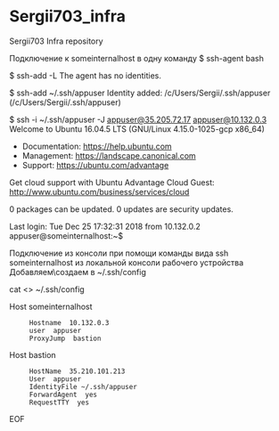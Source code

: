 # Sergii703_infra
Sergii703 Infra repository

Подключение к someinternalhost в одну команду
$ ssh-agent bash

$ ssh-add -L
The agent has no identities.

$ ssh-add ~/.ssh/appuser
Identity added: /c/Users/Sergii/.ssh/appuser (/c/Users/Sergii/.ssh/appuser)

$ ssh -i ~/.ssh/appuser -J appuser@35.205.72.17 appuser@10.132.0.3
Welcome to Ubuntu 16.04.5 LTS (GNU/Linux 4.15.0-1025-gcp x86_64)

 * Documentation:  https://help.ubuntu.com
 * Management:     https://landscape.canonical.com
 * Support:        https://ubuntu.com/advantage

  Get cloud support with Ubuntu Advantage Cloud Guest:
    http://www.ubuntu.com/business/services/cloud

0 packages can be updated.
0 updates are security updates.

Last login: Tue Dec 25 17:32:31 2018 from 10.132.0.2
appuser@someinternalhost:~$

Подключение из консоли при помощи команды вида ssh someinternalhost из локальной консоли рабочего устройства
Добавляем\создаем в ~/.ssh/config


cat <<EOF>> ~/.ssh/config

Host someinternalhost
    
         Hostname  10.132.0.3
         user  appuser
         ProxyJump  bastion

Host bastion

         HostName  35.210.101.213
         User  appuser
         IdentityFile ~/.ssh/appuser
         ForwardAgent  yes
         RequestTTY  yes
EOF
